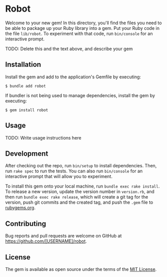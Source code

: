 # Robot

Welcome to your new gem! In this directory, you'll find the files you need to be able to package up your Ruby library into a gem. Put your Ruby code in the file `lib/robot`. To experiment with that code, run `bin/console` for an interactive prompt.

TODO: Delete this and the text above, and describe your gem

## Installation

Install the gem and add to the application's Gemfile by executing:

    $ bundle add robot

If bundler is not being used to manage dependencies, install the gem by executing:

    $ gem install robot

## Usage

TODO: Write usage instructions here

## Development

After checking out the repo, run `bin/setup` to install dependencies. Then, run `rake spec` to run the tests. You can also run `bin/console` for an interactive prompt that will allow you to experiment.

To install this gem onto your local machine, run `bundle exec rake install`. To release a new version, update the version number in `version.rb`, and then run `bundle exec rake release`, which will create a git tag for the version, push git commits and the created tag, and push the `.gem` file to [rubygems.org](https://rubygems.org).

## Contributing

Bug reports and pull requests are welcome on GitHub at https://github.com/[USERNAME]/robot.

## License

The gem is available as open source under the terms of the [MIT License](https://opensource.org/licenses/MIT).


